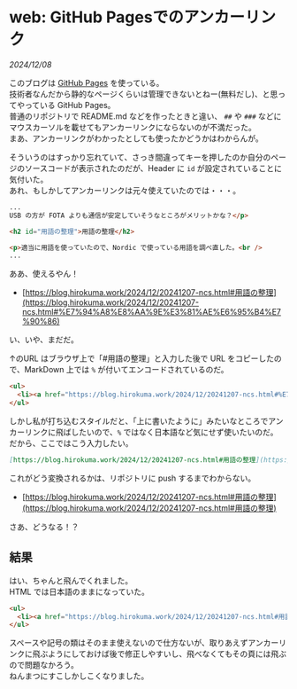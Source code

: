 # web: GitHub Pagesでのアンカーリンク

_2024/12/08_

このブログは [GitHub Pages](https://github.com/hirokuma/hirokuma.github.io) を使っている。  
技術者なんだから静的なページくらいは管理できないとねー(無料だし)、と思ってやっている GitHub Pages。  
普通のリポジトリで README.md などを作ったときと違い、 `##` や `###` などにマウスカーソルを載せてもアンカーリンクにならないのが不満だった。  
まあ、アンカーリンクがわかったとしても使ったかどうかはわからんが。

そういうのはすっかり忘れていて、さっき間違ってキーを押したのか自分のページのソースコードが表示されたのだが、Header に `id` が設定されていることに気付いた。  
あれ、もしかしてアンカーリンクは元々使えていたのでは・・・。

```html
...
USB の方が FOTA よりも通信が安定していそうなところがメリットかな？</p>

<h2 id="用語の整理">用語の整理</h2>

<p>適当に用語を使っていたので、Nordic で使っている用語を調べ直した。<br />
...
```

ああ、使えるやん！

* [https://blog.hirokuma.work/2024/12/20241207-ncs.html#用語の整理](https://blog.hirokuma.work/2024/12/20241207-ncs.html#%E7%94%A8%E8%AA%9E%E3%81%AE%E6%95%B4%E7%90%86)

い、いや、まだだ。

↑のURL はブラウザ上で「#用語の整理」と入力した後で URL をコピーしたので、MarkDown 上では `%` が付いてエンコードされているのだ。

```html
<ul>
  <li><a href="https://blog.hirokuma.work/2024/12/20241207-ncs.html#%E7%94%A8%E8%AA%9E%E3%81%AE%E6%95%B4%E7%90%86">https://blog.hirokuma.work/2024/12/20241207-ncs.html#用語の整理</a></li>
</ul>
```

しかし私が打ち込むスタイルだと、「上に書いたように」みたいなところでアンカーリンクに飛ばしたいので、`%` ではなく日本語など気にせず使いたいのだ。  
だから、ここではこう入力したい。

```markdown
[https://blog.hirokuma.work/2024/12/20241207-ncs.html#用語の整理](https://blog.hirokuma.work/2024/12/20241207-ncs.html#用語の整理)
```

これがどう変換されるかは、リポジトリに push するまでわからない。

* [https://blog.hirokuma.work/2024/12/20241207-ncs.html#用語の整理](https://blog.hirokuma.work/2024/12/20241207-ncs.html#用語の整理)

さあ、どうなる！？

## 結果

はい、ちゃんと飛んでくれました。  
HTML では日本語のままになっていた。

```html
<ul>
  <li><a href="https://blog.hirokuma.work/2024/12/20241207-ncs.html#用語の整理">https://blog.hirokuma.work/2024/12/20241207-ncs.html#用語の整理</a></li>
</ul>
```

スペースや記号の類はそのまま使えないので仕方ないが、取りあえずアンカーリンクに飛ぶようにしておけば後で修正しやすいし、飛べなくてもその頁には飛ぶので問題なかろう。  
ねんまつにすこしかしこくなりました。
